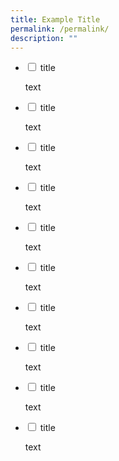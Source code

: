 ```yaml
---
title: Example Title
permalink: /permalink/
description: ""
---
```

<ul class="jekyllcodex_accordion">
<li>
<input type="checkbox" id="accordion1">
<label for="accordion1">title</label>
<div>
<p>
text
</p>
</div>
</li>
<li>
<input type="checkbox" id="accordion2">
<label for="accordion2">title</label>
<div>
<p>
text
</p>
</div>
</li>
<li>
<input type="checkbox" id="accordion3">
<label for="accordion3">title</label>
<div>
<p>
text	
</p>
</div>
</li>
	
<li>
<input type="checkbox" id="accordion4">
<label for="accordion4">title</label>
<div>
<p>
text
</p>
</div>
</li>  	
<li>
<input type="checkbox" id="accordion5">
<label for="accordion5">title</label>
<div>
<p>
text
</p>
</div>
</li>	
<li>
<input type="checkbox" id="accordion6">
<label for="accordion6">title</label>
<div>
<p>
text
</p>
</div>
</li>	
<li>
<input type="checkbox" id="accordion7">
<label for="accordion7">title</label>
<div>
<p>
text
</p>
</div>
</li>	
<li>
<input type="checkbox" id="accordion8">
<label for="accordion8">title</label>
<div>
<p>
text
</p>
</div>
</li>	
<li>
<input type="checkbox" id="accordion9">
<label for="accordion9">title</label>
<div>
<p>
text
</p>
</div>
</li>	
<li>
<input type="checkbox" id="accordion10">
<label for="accordion10">title</label>
<div>
<p>
text
</p>
</div>
</li>		
</ul>